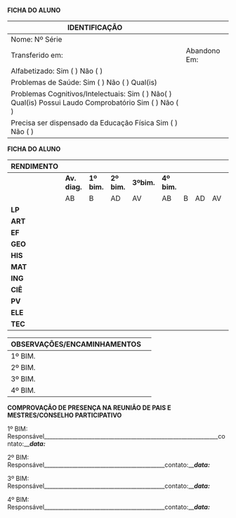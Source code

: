   **FICHA DO ALUNO**  

| **IDENTIFICAÇÃO**                                            |              |
| ------------------------------------------------------------ | ------------ |
| Nome:                                                 Nº        Série |              |
| Transferido em:                                              | Abandono Em: |
| Alfabetizado:  Sim (   )  Não ( )                            |              |
| Problemas de Saúde: Sim  ( ) Não ( ) Qual(is)                |              |
| Problemas  Cognitivos/Intelectuais: Sim ( ) Não(  ) Qual(is)  Possui Laudo  Comprobatório Sim ( ) Não ( ) |              |
| Precisa ser dispensado  da Educação Física Sim ( ) Não ( )   |              |

  **FICHA DO ALUNO**  

 

 

| **RENDIMENTO** |               |             |             |            |             |      |      |      |      |      |      |      |      |      |      |      |      |      |      |      |
| -------------- | ------------- | ----------- | ----------- | ---------- | ----------- | ---- | ---- | ---- | ---- | ---- | ---- | ---- | ---- | ---- | ---- | ---- | ---- | ---- | ---- | ---- |
|                | **Av. diag.** | **1º bim.** | **2º bim.** | **3ºbim.** | **4º bim.** |      |      |      |      |      |      |      |      |      |      |      |      |      |      |      |
|                | AB            | B           | AD          | AV         | AB          | B    | AD   | AV   | AB   | B    | AD   | AV   | AB   | B    | AD   | AV   | AB   | B    | AD   | AV   |
| **LP**         |               |             |             |            |             |      |      |      |      |      |      |      |      |      |      |      |      |      |      |      |
| **ART**        |               |             |             |            |             |      |      |      |      |      |      |      |      |      |      |      |      |      |      |      |
| **EF**         |               |             |             |            |             |      |      |      |      |      |      |      |      |      |      |      |      |      |      |      |
| **GEO**        |               |             |             |            |             |      |      |      |      |      |      |      |      |      |      |      |      |      |      |      |
| **HIS**        |               |             |             |            |             |      |      |      |      |      |      |      |      |      |      |      |      |      |      |      |
| **MAT**        |               |             |             |            |             |      |      |      |      |      |      |      |      |      |      |      |      |      |      |      |
| **ING**        |               |             |             |            |             |      |      |      |      |      |      |      |      |      |      |      |      |      |      |      |
| **CIÊ**        |               |             |             |            |             |      |      |      |      |      |      |      |      |      |      |      |      |      |      |      |
| **PV**         |               |             |             |            |             |      |      |      |      |      |      |      |      |      |      |      |      |      |      |      |
| **ELE**        |               |             |             |            |             |      |      |      |      |      |      |      |      |      |      |      |      |      |      |      |
| **TEC**        |               |             |             |            |             |      |      |      |      |      |      |      |      |      |      |      |      |      |      |      |

 

| **OBSERVAÇÕES/ENCAMINHAMENTOS** |      |
| ------------------------------- | ---- |
| 1º BIM.                         |      |
| 2º BIM.                         |      |
| 3º BIM.                         |      |
| 4º BIM.                         |      |

 

  **COMPROVAÇÃO  DE PRESENÇA NA REUNIÃO DE PAIS E MESTRES/CONSELHO PARTICIPATIVO**   

 

1º BIM: Responsável______________________________________________________________contato:_____________data:___________

2º BIM: Responsável___________________________________________contato:_____________data:___________

3º BIM: Responsável___________________________________________contato:_____________data:___________

4º BIM: Responsável___________________________________________contato:_____________data:___________